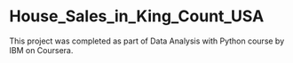 # House_Sales_in_King_Count_USA
This project was completed as part of Data Analysis with Python course by IBM on Coursera.
